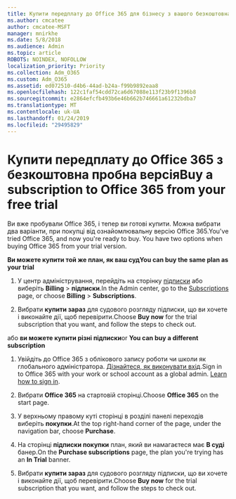 ```yaml
---
title: Купити передплату до Office 365 для бізнесу з вашого безкоштовна пробна версія
ms.author: cmcatee
author: cmcatee-MSFT
manager: mnirkhe
ms.date: 5/8/2018
ms.audience: Admin
ms.topic: article
ROBOTS: NOINDEX, NOFOLLOW
localization_priority: Priority
ms.collection: Adm_O365
ms.custom: Adm_O365
ms.assetid: ed072510-d4b6-44ad-b24a-f99b9892eaa8
ms.openlocfilehash: 122c1faf54cdd72ca6d67088e113f23b9f1396b8
ms.sourcegitcommit: e2864efcfb493b6e46b662b746661a61232bdba7
ms.translationtype: MT
ms.contentlocale: uk-UA
ms.lasthandoff: 01/24/2019
ms.locfileid: "29495829"
---
```

# <a name="buy-a-subscription-to-office-365-from-your-free-trial"></a><span data-ttu-id="8f1eb-102">Купити передплату до Office 365 з безкоштовна пробна версія</span><span class="sxs-lookup"><span data-stu-id="8f1eb-102">Buy a subscription to Office 365 from your free trial</span></span>

<span data-ttu-id="8f1eb-p101">Ви вже пробували Office 365, і тепер ви готові купити. Можна вибрати два варіанти, при покупці від ознайомлювальну версію Office 365.</span><span class="sxs-lookup"><span data-stu-id="8f1eb-p101">You've tried Office 365, and now you're ready to buy. You have two options when buying Office 365 from your trial version.</span></span>
  
 <span data-ttu-id="8f1eb-105">**Ви можете купити той же план, як ваш суд**</span><span class="sxs-lookup"><span data-stu-id="8f1eb-105">**You can buy the same plan as your trial**</span></span>
  
1. <span data-ttu-id="8f1eb-106">У центр адміністрування, перейдіть на сторінку [підписки](https://go.microsoft.com/fwlink/p/?linkid=842054) або виберіть **Billing** \> **підписки**.</span><span class="sxs-lookup"><span data-stu-id="8f1eb-106">In the Admin center, go to the [Subscriptions](https://go.microsoft.com/fwlink/p/?linkid=842054) page, or choose **Billing** \> **Subscriptions**.</span></span>
    
2. <span data-ttu-id="8f1eb-107">Вибрати **купити зараз** для судового розгляду підписки, що ви хочете і виконайте дії, щоб перевірити.</span><span class="sxs-lookup"><span data-stu-id="8f1eb-107">Choose **Buy now** for the trial subscription that you want, and follow the steps to check out.</span></span> 
    
<span data-ttu-id="8f1eb-108">або **ви можете купити різні підписки**</span><span class="sxs-lookup"><span data-stu-id="8f1eb-108">or **You can buy a different subscription**</span></span>
  
1. <span data-ttu-id="8f1eb-109">Увійдіть до Office 365 з облікового запису роботи чи школи як глобального адміністратора. [Дізнайтеся, як виконувати вхід](https://support.office.com/article/e9eb7d51-5430-4929-91ab-6157c5a050b4).</span><span class="sxs-lookup"><span data-stu-id="8f1eb-109">Sign in to Office 365 with your work or school account as a global admin. [Learn how to sign in](https://support.office.com/article/e9eb7d51-5430-4929-91ab-6157c5a050b4).</span></span>
    
2. <span data-ttu-id="8f1eb-110">Вибрати **Office 365** на стартовій сторінці.</span><span class="sxs-lookup"><span data-stu-id="8f1eb-110">Choose **Office 365** on the start page.</span></span> 
    
3. <span data-ttu-id="8f1eb-111">У верхньому правому куті сторінці в розділі панелі переходів виберіть **покупки**.</span><span class="sxs-lookup"><span data-stu-id="8f1eb-111">At the top right-hand corner of the page, under the navigation bar, choose **Purchase**.</span></span>
    
4. <span data-ttu-id="8f1eb-112">На сторінці **підписки покупки** план, який ви намагаєтеся має **В суді** банер.</span><span class="sxs-lookup"><span data-stu-id="8f1eb-112">On the **Purchase subscriptions** page, the plan you're trying has an **In Trial** banner.</span></span> 
    
5. <span data-ttu-id="8f1eb-113">Вибрати **купити зараз** для судового розгляду підписки, що ви хочете і виконайте дії, щоб перевірити.</span><span class="sxs-lookup"><span data-stu-id="8f1eb-113">Choose **Buy now** for the trial subscription that you want, and follow the steps to check out.</span></span> 
    

